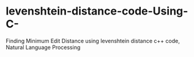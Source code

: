 # levenshtein-distance-code-Using-C-
Finding Minimum Edit Distance using levenshtein distance c++ code, Natural Language Processing
